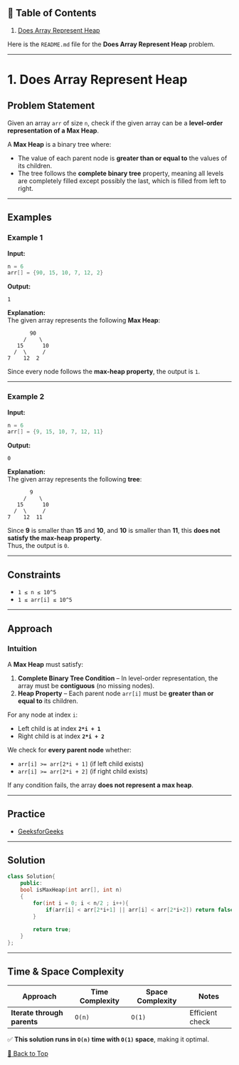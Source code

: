 ## 📌 Table of Contents
1. [Does Array Represent Heap](#1-does-array-epresent-heap)


Here is the `README.md` file for the **Does Array Represent Heap** problem.  

---

# 1. Does Array Represent Heap

## **Problem Statement**
Given an array `arr` of size `n`, check if the given array can be a **level-order representation of a Max Heap**.

A **Max Heap** is a binary tree where:
- The value of each parent node is **greater than or equal to** the values of its children.
- The tree follows the **complete binary tree** property, meaning all levels are completely filled except possibly the last, which is filled from left to right.

---

## **Examples**
### **Example 1**
**Input:**  
```cpp
n = 6
arr[] = {90, 15, 10, 7, 12, 2}
```
**Output:**  
```
1
```
**Explanation:**  
The given array represents the following **Max Heap**:
```
       90
     /    \
   15      10
  /  \     /
7    12  2
```
Since every node follows the **max-heap property**, the output is `1`.

---

### **Example 2**
**Input:**  
```cpp
n = 6
arr[] = {9, 15, 10, 7, 12, 11}
```
**Output:**  
```
0
```
**Explanation:**  
The given array represents the following **tree**:
```
       9
     /    \
   15      10
  /  \     /
7    12  11
```
Since **9** is smaller than **15** and **10**, and **10** is smaller than **11**, this **does not satisfy the max-heap property**.  
Thus, the output is `0`.

---

## **Constraints**
- `1 ≤ n ≤ 10^5`
- `1 ≤ arr[i] ≤ 10^5`

---

## **Approach**
### **Intuition**
A **Max Heap** must satisfy:
1. **Complete Binary Tree Condition** – In level-order representation, the array must be **contiguous** (no missing nodes).
2. **Heap Property** – Each parent node `arr[i]` must be **greater than or equal to** its children.

For any node at index `i`:
- Left child is at index **`2*i + 1`**
- Right child is at index **`2*i + 2`**

We check for **every parent node** whether:
- `arr[i] >= arr[2*i + 1]` (if left child exists)
- `arr[i] >= arr[2*i + 2]` (if right child exists)

If any condition fails, the array **does not represent a max heap**.

---


## **Practice**
- [GeeksforGeeks](https://www.geeksforgeeks.org/problems/does-array-represent-heap4345/1)


---

## **Solution**
```cpp
class Solution{
    public:
    bool isMaxHeap(int arr[], int n)
    {
        for(int i = 0; i < n/2 ; i++){
            if(arr[i] < arr[2*i+1] || arr[i] < arr[2*i+2]) return false; 
        }
        
        return true;
    }
};
```

---

## **Time & Space Complexity**
| Approach | Time Complexity | Space Complexity | Notes |
|----------|----------------|------------------|-------|
| **Iterate through parents** | `O(n)` | `O(1)` | Efficient check |

✅ **This solution runs in `O(n)` time with `O(1)` space**, making it optimal.


[🔼 Back to Top](#-table-of-contents)